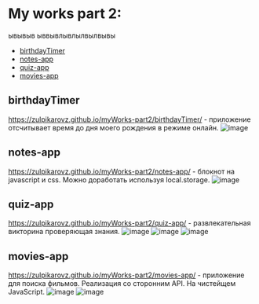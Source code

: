 # My works part 2: 
ывывыв ыввывлывлылвылвывы

- [birthdayTimer](#birthdayTimer)
- [notes-app](#notes-app)
- [quiz-app](#quiz-app)
- [movies-app](#movies-app)


## birthdayTimer <a name="birthdayTimer"></a>
https://zulpikarovz.github.io/myWorks-part2/birthdayTimer/ - приложение отсчитывает время до дня моего рождения в режиме онлайн.
![image](https://user-images.githubusercontent.com/45043894/138615750-e04894bb-a2e1-4cea-8259-f9963beb0c55.png)

## notes-app <a name="notes-app"></a>
https://zulpikarovz.github.io/myWorks-part2/notes-app/ - блокнот на javascript и css. Можно доработать используя local.storage.
![image](https://user-images.githubusercontent.com/45043894/138615908-2b2b20ce-7212-42bc-821d-13c970924332.png)

## quiz-app <a name="quiz-app"></a>
https://zulpikarovz.github.io/myWorks-part2/quiz-app/ - развлекательная викторина проверяющая знания.
![image](https://user-images.githubusercontent.com/45043894/138616017-f9b907df-7dd5-44e3-b11f-5c7e1c4e7b0b.png)
![image](https://user-images.githubusercontent.com/45043894/138616067-78eb3729-d39b-4479-a464-d57af3f948e5.png)
![image](https://user-images.githubusercontent.com/45043894/138616023-e2c7f8b6-0855-4ea8-a593-bc26541fca4d.png)

## movies-app <a name="movies-app"></a>
https://zulpikarovz.github.io/myWorks-part2/movies-app/ - приложение для поиска фильмов. Реализация со сторонним API. На чистейщем JavaScript.
![image](https://user-images.githubusercontent.com/45043894/138616177-e68bbed2-000f-4971-a88f-7c143b374e08.png)
![image](https://user-images.githubusercontent.com/45043894/138616204-18708a86-e70c-4d9a-88d1-4e82f35a9e7c.png)
